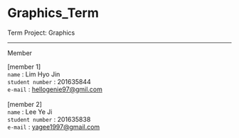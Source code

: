 # Graphics_Term
Term Project: Graphics

<hr>

Member

[member 1]<br>
`name` : Lim Hyo Jin <br>
`student number` : 201635844 <br>
`e-mail` : hellogenie97@gmil.com <br>
<br>
[member 2]<br>
`name` : Lee Ye Ji<br>
`student number` : 201635838<br>
`e-mail` : yagee1997@gmail.com
